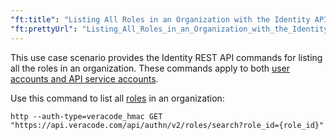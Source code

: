 ```yaml
---
"ft:title": "Listing All Roles in an Organization with the Identity API"
"ft:prettyUrl": "Listing_All_Roles_in_an_Organization_with_the_Identity_API"
---
```

This use case scenario provides the Identity REST API commands for listing all the roles in an organization. These commands apply to both [user accounts and API service accounts](https://docs.veracode.com/r/c_about_veracode_accounts).

Use this command to list all [roles](https://docs.veracode.com/r/c_role_permissions) in an organization:

```shell
http --auth-type=veracode_hmac GET "https://api.veracode.com/api/authn/v2/roles/search?role_id={role_id}"
```